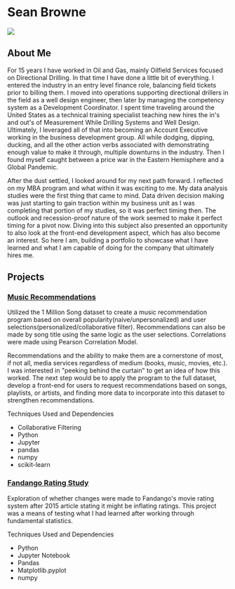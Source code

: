 # Sean Browne
[<img src="https://img.shields.io/badge/linkedin-%230077B5.svg?&style=for-the-badge&logo=linkedin&logoColor=white" />](https://www.linkedin.com/in/seanbrowne/)

## About Me
For 15 years I have worked in Oil and Gas, mainly Oilfield Services focused on Directional Drilling.  In that time I have done a little bit of everything.  I entered the industry in an entry level finance role, balancing field tickets prior to billing them.  I moved into operations supporting directional drillers in the field as a well design engineer, then later by managing the competency system as a Development Coordinator.  I spent time traveling around the United States as a technical training specialist teaching new hires the in's and out's of Measurement While Drilling Systems and Well Design.  Ultimately, I leveraged all of that into becoming an Account Executive working in the business development group.  All while dodging, dipping, ducking, and all the other action verbs associated with demonstrating enough value to make it through, multiple downturns in the industry.  Then I found myself caught between a price war in the Eastern Hemisphere and a Global Pandemic.

After the dust settled, I looked around for my next path forward.  I reflected on my MBA program and what within it was exciting to me.  My data analysis studies were the first thing that came to mind.  Data driven decision making was just starting to gain traction within my business unit as I was completing that portion of my studies, so it was perfect timing then.  The outlook and recession-proof nature of the work seemed to make it perfect timing for a pivot now.  Diving into this subject also presented an opportunity to also look at the front-end development aspect, which has also become an interest.  So here I am, building a portfolio to showcase what I have learned and what I am capable of doing for the company that ultimately hires me.

## Projects
### [Music Recommendations](https://github.com/sbrowne15/basic_music_recommendations)
Utilized the 1 Million Song dataset to create a music recommendation program based on overall popularity(naive/unpersonalized) and user selections(personalized/collaborative filter).  Recommendations can also be made by song title using the same logic as the user selections.  Correlations were made using Pearson Correlation Model.

Recommendations and the ability to make them are a cornerstone of most, if not all, media services regardless of medium (books, music, movies, etc.).  I was interested in "peeking behind the curtain" to get an idea of how this worked.  The next step would be to apply the program to the full dataset, develop a front-end for users to request recommendations based on songs, playlists, or artists, and finding more data to incorporate into this dataset to strengthen recommendations.

Techniques Used and Dependencies
- Collaborative Filtering
- Python
- Jupyter
- pandas
- numpy
- scikit-learn

### [Fandango Rating Study](https://github.com/sbrowne15/Fandango-Rating-Study)
Exploration of whether changes were made to Fandango's movie rating system after 2015 article stating it might be inflating ratings. This project was a means of testing what I had learned after working through fundamental statistics.

Techniques Used and Dependencies
- Python
- Jupyter Notebook
- Pandas
- Matplotlib.pyplot
- numpy

